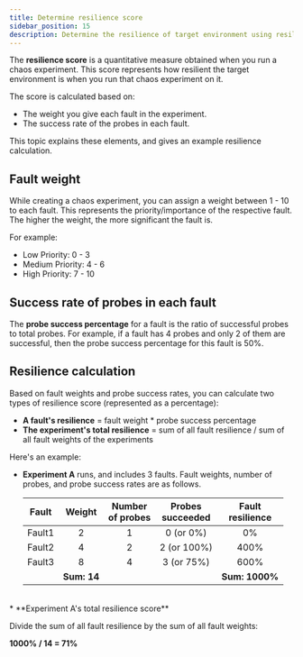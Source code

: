 ```yaml
---
title: Determine resilience score
sidebar_position: 15
description: Determine the resilience of target environment using resilience score
---
```


The **resilience score** is a quantitative measure obtained when you run a chaos experiment. This score represents how resilient the target environment is when you run that chaos experiment on it.

The score is calculated based on:

* The weight you give each fault in the experiment.
* The success rate of the probes in each fault.

This topic explains these elements, and gives an example resilience calculation.

## Fault weight

While creating a chaos experiment, you can assign a weight between 1 - 10 to each fault. This represents the priority/importance of the respective fault. The higher the weight, the more significant the fault is.

For example:

- Low Priority: 0 - 3
- Medium Priority: 4 - 6
- High Priority: 7 - 10

## Success rate of probes in each fault

The **probe success percentage** for a fault is the ratio of successful probes to total probes. For example, if a fault has 4 probes and only 2 of them are successful, then the probe success percentage for this fault is 50%.

## Resilience calculation

Based on fault weights and probe success rates, you can calculate two types of resilience score (represented as a percentage):

* **A fault's resilience** = fault weight * probe success percentage<br />
* **The experiment's total resilience** = sum of all fault resilience / sum of all fault weights of the experiments

Here's an example:

* **Experiment A** runs, and includes 3 faults. Fault weights, number of probes, and probe success rates are as follows.

   | Fault | Weight | Number<br />of probes | Probes<br />succeeded | Fault<br />resilience |
   |:----:|:---:|:---:|:-------:|:-------:|
   | Fault1 | 2 | 1 | 0 (or 0%) | 0%    | 
   | Fault2 | 4 | 2 | 2 (or 100%) | 400%  | 
   | Fault3 | 8 | 4 | 3 (or 75%) | 600%   | 
   |        | **Sum: 14** |  |    | **Sum: 1000%**   |  
<br />
* **Experiment A's total resilience score** 

   Divide the sum of all fault resilience by the sum of all fault weights:

   **1000% / 14 = 71%**

